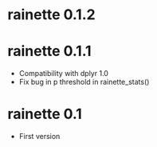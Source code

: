 # rainette 0.1.2


# rainette 0.1.1

* Compatibility with dplyr 1.0
* Fix bug in p threshold in rainette_stats()


# rainette 0.1

* First version